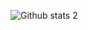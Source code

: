 ![Github stats 2](https://github-readme-stats.vercel.app/api?username=HasanBckk&show_icons=true&theme=radical)

